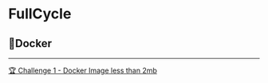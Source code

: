 # FullCycle

## 🐢Docker
---

[🏆 Challenge 1 - Docker Image less than 2mb](https://github.com/marcobelo/docker_fullcycle/challenge_1)
